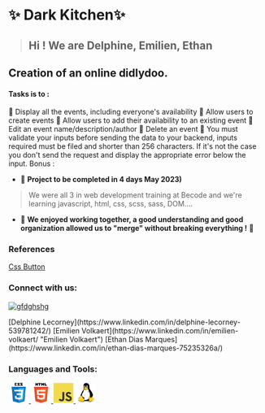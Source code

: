 
# ✨ Dark Kitchen✨

> ## Hi ! We are Delphine, Emilien, Ethan
> 
> 
## Creation of an online didlydoo.

####  Tasks is to :

🌱 Display all the events, including everyone's availability
🌱 Allow users to create events
🌱 Allow users to add their availability to an existing event
🌱 Edit an event name/description/author
🌱 Delete an event
🌱 You must validate your inputs before sending the data to your backend, inputs required must be filed and shorter than 256 characters. If it's not the case you don't send the request and display the appropriate error below the input.
Bonus :

- 🔭 **Project to be completed in 4 days May 2023)**  

> We were all 3 in web development training at Becode and we're learning javascript, html, css, scss, sass, DOM....


- 👯 **We enjoyed working together, a good understanding and good organization allowed us to "merge" without breaking everything !**  👯 

### References

[Css Button](https://getcssscan.com/css-buttons-examples "Css Button")

<h3 align="left">Connect with us:</h3>  <p align="left">  
<a href="https://linkedin.com/in/gfdghshg" target="blank"><img align="center" src="https://raw.githubusercontent.com/rahuldkjain/github-profile-readme-generator/master/src/images/icons/Social/linked-in-alt.svg" alt="gfdghshg" height="30" width="40" /></a>  
</p> 
[Delphine Lecorney](https://www.linkedin.com/in/delphine-lecorney-539781242/)
[Emilien Volkaert](https://www.linkedin.com/in/emilien-volkaert/ "Emilien Volkaert")
[Ethan Dias Marques](https://www.linkedin.com/in/ethan-dias-marques-75235326a/)

<h3 align="left">Languages and Tools:</h3>  
<p align="left"> <a href="https://www.w3schools.com/css/" target="_blank" rel="noreferrer"> <img src="https://raw.githubusercontent.com/devicons/devicon/master/icons/css3/css3-original-wordmark.svg" alt="css3" width="40" height="40"/> </a> <a href="https://www.w3.org/html/" target="_blank" rel="noreferrer"> <img src="https://raw.githubusercontent.com/devicons/devicon/master/icons/html5/html5-original-wordmark.svg" alt="html5" width="40" height="40"/> </a> <a href="https://developer.mozilla.org/en-US/docs/Web/JavaScript" target="_blank" rel="noreferrer"> <img src="https://raw.githubusercontent.com/devicons/devicon/master/icons/javascript/javascript-original.svg" alt="javascript" width="40" height="40"/> </a> <a href="https://www.linux.org/" target="_blank" rel="noreferrer"> <img src="https://raw.githubusercontent.com/devicons/devicon/master/icons/linux/linux-original.svg" alt="linux" width="40" height="40"/> </a> <a href="https://sass-lang.com" target="_blank" rel="noreferrer">  </a> </p>
